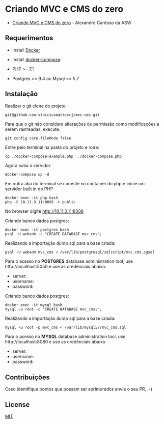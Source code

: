 # Criando MVC e CMS do zero

 - <a href="https://www.asolucoesweb.com.br/curso/criando-mvc-do-zero">Criando MVC e CMS do zero</a> - Alexandre Cardoso da ASW


## Requerimentos

- Install <a href="https://docs.docker.com/install/">Docker</a>

- Install <a href="https://docs.docker.com/compose/install/">docker-compose</a>

- PHP >= 7.1

- Postgres >= 9.4 ou Mysql >= 5.7


## Instalação
Realizar o git clone do projeto
```bash
git@github.com:viniciusmattosrj/mvc-cms.git
```

Para que o git não considere alterações de permissão como modificações a serem rastreadas, execute:
```
git config core.fileMode false
```

Entre pelo terminal na pasta do projeto e rode:
```
cp ./docker-compose-example.php  ./docker-compose.php
```

Agora suba o servidor:
```
docker-compose up -d
```

Em outra aba do terminal se conecte no container do php e inicie um servidor built in do PHP
```
docker exec -it php bash
php -S 10.11.0.11:8008 -t public
```

No browser digite http://10.11.0.11:8008

Criando banco dados postgres: 

```
docker exec -it postgres bash
psql -U webadm -c "CREATE DATABASE mvc_cms";
```

Realizando a importação dump sql para a base criada:
```
psql -U webadm mvc_cms < /var/lib/postgresql/sqlscript/mvc_cms.pgsql
```

Para o acesso no <strong>POSTGRES</strong> database administration tool, use http://localhost:5050 e use as credênciais abaixo:

  - server:
  - username:
  - password:


Criando banco dados postgres: 

```
docker exec -it mysql bash
mysql -u root -c "CREATE DATABASE mvc_cms;";
```

Realizando a importação dump sql para a base criada:
```
mysql -u root -p mvc_cms < /var/lib/mysql57/mvc_cms.sql
```

Para o acesso no <strong>MYSQL</strong> database administration tool, use http://localhost:8080 e use as credênciais abaixo:

  - server:
  - username:
  - password:


## Contribuições
Caso identifique pontos
que possam ser aprimorados envie o seu PR. ;-)


## License
[MIT](https://choosealicense.com/licenses/mit/)
